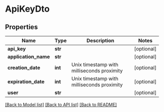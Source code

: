 # ApiKeyDto

## Properties
Name | Type | Description | Notes
------------ | ------------- | ------------- | -------------
**api_key** | **str** |  | [optional] 
**application_name** | **str** |  | [optional] 
**creation_date** | **int** | Unix timestamp with milliseconds proximity | [optional] 
**expiration_date** | **int** | Unix timestamp with milliseconds proximity | [optional] 
**user** | **str** |  | [optional] 

[[Back to Model list]](../README.md#documentation-for-models) [[Back to API list]](../README.md#documentation-for-api-endpoints) [[Back to README]](../README.md)


